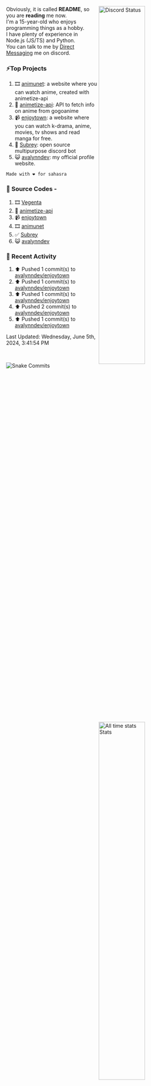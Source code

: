 <a href="https://discord.com/users/735059235141845003" target="_blank">
	<img width="50%" align="right" alt="Discord Status" src="https://lanyard.cnrad.dev/api/735059235141845003?bg=1f1f1f&borderRadius=5px">
</a>
<a href="https://wakatime.com/@Avalynn" target="_blank">
	<img width="50%" align="right" alt="All time stats Stats" src="https://github-readme-stats.vercel.app/api/wakatime?username=avalynn&border_radius=5px&theme=dark&bg_color=1f1f1f&border_color=1f1f1f&icon_color=58a6ff&show_icons=true&disable_animations=true&custom_title=All%20Time%20Stats&v=2\&layout=compact">
</a>

<div align="left">
Obviously, it is called <b>README</b>, so you are <b>reading</b> me now.<br> 
I'm a 15-year-old who enjoys programming things as a hobby. <br>
I have plenty of experience in Node.js (JS/TS) and Python.<br>
You can talk to me by <a href="https://discord.com/users/735059235141845003">Direct Messaging</a> me on discord.<br>
</div>

### ⚡Top Projects
1. 🎞️ [animunet](https://animunet.vercel.app): a website where you can watch anime, created with animetize-api
2. 🎉 [animetize-api](https://animetize-api.vercel.app): API to fetch info on anime from gogoanime 
3. 📹 [enjoytown](https://enjoytown.netlify.app/): a website where you can watch k-drama, anime, movies, tv shows and read manga for free.
2. 🤖 [Subrey](https://github.com/InfiniteDevs/Subrey): open source multipurpose discord bot
3. 😺 [avalynndev](https://avalynn.vercel.app): my official profile website.

`Made with ❤️ for sahasra`

### 📄 Source Codes -
1. 🎞️ [Vegenta](https://github.com/InfiniteDevs/vegenta)
2. 🎉 [animetize-api](https://github.com/avalynndev/animetize-api)
3. 📹 [enjoytown](https://github.com/avalynndev/enjoytown) 
4. 🎞️ [animunet](https://github.com/InfiniteDevs/animunet)
5. ✅ [Subrey](https://github.com/InfiniteDevs/Subrey)
6. 😺 [avalynndev](https://github.com/avalynndev/avalynn-web)

### 📄 Recent Activity

<!--RECENT_ACTIVITY:start-->
1. ⬆️ Pushed 1 commit(s) to [avalynndev/enjoytown](https://github.com/avalynndev/enjoytown)<br>
2. ⬆️ Pushed 1 commit(s) to [avalynndev/enjoytown](https://github.com/avalynndev/enjoytown)<br>
3. ⬆️ Pushed 1 commit(s) to [avalynndev/enjoytown](https://github.com/avalynndev/enjoytown)<br>
4. ⬆️ Pushed 2 commit(s) to [avalynndev/enjoytown](https://github.com/avalynndev/enjoytown)<br>
5. ⬆️ Pushed 1 commit(s) to [avalynndev/enjoytown](https://github.com/avalynndev/enjoytown)<br>
<!--RECENT_ACTIVITY:end-->

<!--RECENT_ACTIVITY:last_update-->
Last Updated: Wednesday, June 5th, 2024, 3:41:54 PM
<!--RECENT_ACTIVITY:last_update_end-->

<br />

![Snake Commits](https://raw.githubusercontent.com/avalynndev/avalynndev/e7cc130b71cdb75f5598d2d6c3076f6aa0f2585b/github-contribution-grid-snake.svg)
